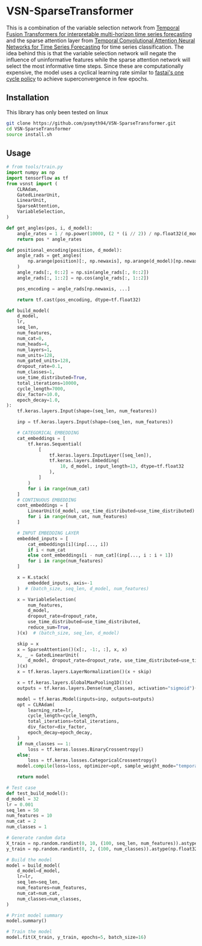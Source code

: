 # VSN-SparseTransformer
This is a combination of the variable selection network from [Temporal Fusion Transformers for interpretable multi-horizon time series forecasting](https://www.sciencedirect.com/science/article/pii/S0169207021000637#b15)
and the sparse attention layer from [Temporal Convolutional Attention Neural Networks for Time Series Forecasting](https://ieeexplore.ieee.org/abstract/document/9534351) for time series classification.
The idea behind this is that the variable selection network will negate the influence of uninformative features while the sparse attention network will select the most
informative time steps. Since these are computationally expensive, the model uses a cyclical learning rate similar to [fastai's one cycle policy](https://www.fast.ai/2018/07/02/adam-weight-decay/) to achieve superconvergence in few epochs.

## Installation
This library has only been tested on linux
```bash
git clone https://github.com/psmyth94/VSN-SparseTransformer.git
cd VSN-SparseTransformer
source install.sh
```

## Usage
```python
# from tools/train.py
import numpy as np
import tensorflow as tf
from vsnst import (
    CLRAdam,
    GatedLinearUnit,
    LinearUnit,
    SparseAttention,
    VariableSelection,
)

def get_angles(pos, i, d_model):
    angle_rates = 1 / np.power(10000, (2 * (i // 2)) / np.float32(d_model))
    return pos * angle_rates

def positional_encoding(position, d_model):
    angle_rads = get_angles(
        np.arange(position)[:, np.newaxis], np.arange(d_model)[np.newaxis, :], d_model
    )
    angle_rads[:, 0::2] = np.sin(angle_rads[:, 0::2])
    angle_rads[:, 1::2] = np.cos(angle_rads[:, 1::2])

    pos_encoding = angle_rads[np.newaxis, ...]

    return tf.cast(pos_encoding, dtype=tf.float32)

def build_model(
    d_model,
    lr,
    seq_len,
    num_features,
    num_cat=0,
    num_heads=4,
    num_layers=1,
    num_units=128,
    num_gated_units=128,
    dropout_rate=0.1,
    num_classes=1,
    use_time_distributed=True,
    total_iterations=10000,
    cycle_length=7000,
    div_factor=10.0,
    epoch_decay=1.0,
):
    tf.keras.layers.Input(shape=(seq_len, num_features))

    inp = tf.keras.layers.Input(shape=(seq_len, num_features))

    # CATEGORICAL EMBEDDING
    cat_embeddings = [
        tf.keras.Sequential(
            [
                tf.keras.layers.InputLayer([seq_len]),
                tf.keras.layers.Embedding(
                    10, d_model, input_length=13, dtype=tf.float32
                ),
            ]
        )
        for i in range(num_cat)
    ]
    # CONTINUOUS EMBEDDING
    cont_embeddings = [
        LinearUnit(d_model, use_time_distributed=use_time_distributed)
        for i in range(num_cat, num_features)
    ]

    # INPUT EMBEDDING LAYER
    embedded_inputs = [
        cat_embeddings[i](inp[..., i])
        if i < num_cat
        else cont_embeddings[i - num_cat](inp[..., i : i + 1])
        for i in range(num_features)
    ]

    x = K.stack(
        embedded_inputs, axis=-1
    )  # (batch_size, seq_len, d_model, num_features)

    x = VariableSelection(
        num_features,
        d_model,
        dropout_rate=dropout_rate,
        use_time_distributed=use_time_distributed,
        reduce_sum=True,
    )(x)  # (batch_size, seq_len, d_model)

    skip = x
    x = SparseAttention()(x[:, -1:, :], x, x)
    x, _ = GatedLinearUnit(
        d_model, dropout_rate=dropout_rate, use_time_distributed=use_time_distributed
    )(x)
    x = tf.keras.layers.LayerNormalization()(x + skip)

    x = tf.keras.layers.GlobalMaxPooling1D()(x)
    outputs = tf.keras.layers.Dense(num_classes, activation="sigmoid")(x)

    model = tf.keras.Model(inputs=inp, outputs=outputs)
    opt = CLRAdam(
        learning_rate=lr,
        cycle_length=cycle_length,
        total_iterations=total_iterations,
        div_factor=div_factor,
        epoch_decay=epoch_decay,
    )
    if num_classes == 1:
        loss = tf.keras.losses.BinaryCrossentropy()
    else:
        loss = tf.keras.losses.CategoricalCrossentropy()
    model.compile(loss=loss, optimizer=opt, sample_weight_mode="temporal")

    return model

# Test case
def test_build_model():
d_model = 32
lr = 0.001
seq_len = 50
num_features = 10
num_cat = 2
num_classes = 1

# Generate random data
X_train = np.random.randint(0, 10, (100, seq_len, num_features)).astype(np.float32)
y_train = np.random.randint(0, 2, (100, num_classes)).astype(np.float32)

# Build the model
model = build_model(
    d_model=d_model,
    lr=lr,
    seq_len=seq_len,
    num_features=num_features,
    num_cat=num_cat,
    num_classes=num_classes,
)

# Print model summary
model.summary()

# Train the model
model.fit(X_train, y_train, epochs=5, batch_size=16)
```

